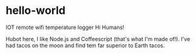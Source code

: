 # hello-world
IOT remote wifi temperature logger
Hi Humans!

Hubot here, I like Node.js and Coffeescript (that's what I'm made of!).
I've had tacos on the moon and find tem far superior to Earth tacos.

